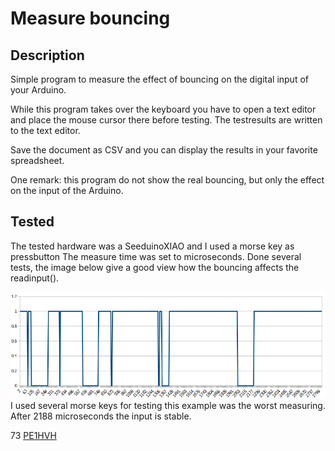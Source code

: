 Measure bouncing
================

Description
---------------

Simple program to measure the effect of bouncing on the digital input of your Arduino.
   
While this program takes over the keyboard you have to open a text editor and place the mouse cursor there before testing.
The testresults are written to the text editor.

Save the document as CSV and you can display the results in your favorite spreadsheet.

One remark: this program do not show the real bouncing, but only the effect on the input of the Arduino.

  
Tested
---------------

The tested hardware was a SeeduinoXIAO and I used a morse key as pressbutton
The measure time was set to microseconds.
Done several tests, the image below give a good view how the bouncing affects the readinput().

![Measure 1](testresults/measure_1.png)
I used several morse keys for testing this example was the worst measuring.
After 2188 microseconds the input is stable.

73 [PE1HVH ](https://www.pe1hvh.nl)

